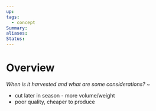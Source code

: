 ```yaml
---
up: 
tags:
  - concept
Summary: 
aliases: 
Status:
---
```

# Overview
*When is it harvested and what are some considerations?*
~
- cut later in season - more volume/weight
- poor quality, cheaper to produce
